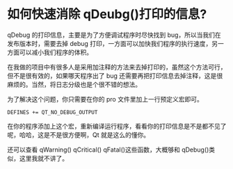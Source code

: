 # 如何快速消除 qDeubg()打印的信息?

qDebug 的打印信息，主要是为了方便调试程序时尽快找到 bug，所以当我们在发布版本时，需要去掉 debug 打印，一方面可以加快我们程序的执行速度，另一方面可以减小我们程序的体积。

在我做的项目中有很多人是采用加注释的方法来去掉打印的，虽然这个方法可行，但不是很有效的，如果哪天程序出了 bug 还需要再把打印信息去掉注释，这是很麻烦的。当然，将日志分级也是个很不错的想法。

为了解决这个问题，你只需要在你的 pro 文件里加上一行预定义宏即可。

`DEFINES += QT_NO_DEBUG_OUTPUT`

在你的程序添加上这个宏，重新编译运行程序，看看你的打印信息是不是都不见了呢，哈哈，这是不是很方便啊，Qt 就是这么的懂你。

还可以查看 qWarning() qCritical() qFatal()这些函数，大概够和 qDebug()类似，这里我就不讲了。
